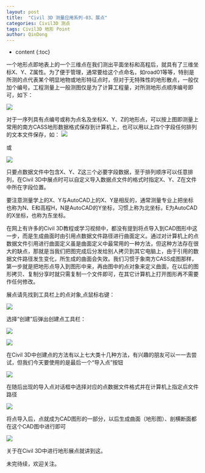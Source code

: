 ```yaml
---
layout: post
title:  "Civil 3D 测量应用系列-03、展点"
categories: Civil3D 测点
tags: Civil3D 地形 Point
author: QinDong
---
```

* content
{:toc}

一个地形点即地表上的一个三维点在我们测出平面坐标和高程后，就具有了三维坐标X、Y、Z属性。为了便于管理，通常要给这个点命名，如road01等等，特别是所测的点代表某个明显地物或地形特征点时，但对于无特殊性的地形散点，一般仅加个编号。工程测量上一般测图仅是为了计算工程量，对所测地形点顺序编号即可，如下：

![](/img/2018/20181016-civil3d-03-points-01.jpg)




对于一序列具有点编号或称为点名及坐标X、Y、Z的地形点，可以按上图即测量上常用的南方CASS地形数据格式保存到计算机上，也可以用以上四个字段任何排列的文本文件保存，如：
![](/img/2018/20181016-civil3d-03-points-02.jpg)

或

![](/img/2018/20181016-civil3d-03-points-03.jpg)

只要点数据文件中包含X、Y、Z这三个必要字段数据，至于排列顺序可以任意排列，在Civil 3D中展点时可以自定义导入数据点文件的格式时指定X、Y、Z在文件中所在字段位置。

要注意测量学上的X、Y与AutoCAD上的X、Y是相反的，通常测量专业上把坐标也称为N、E和高程H，N是AutoCAD的Y坐标，习惯上称为北坐标，E为AutoCAD的X坐标，也称为东坐标。

在网上有许多的Civil 3D教程或学习视频中，都没有提到将点导入到CAD图形中这一步，而是生成曲面时由引用点数据文件路径进行曲面定义。通过对计算机上的点数据文件引用进行曲面定义虽是曲面定义中最常用的一种方法，但这种方法存在很大的缺点，那就是当我们把图完成后分发给别人拷贝到其它电脑上，由于引用的数据文件路径发生变化，所生成的曲面会失效。我们习惯于象南方CASS成图那样，第一步就是把地形点导入到图形中来，再由图中的点对象来定义曲面，在以后的图形拷贝、复制分享时就只需复制一个文件即可，在其它计算机上打开图形再不需要作任何修改。

展点请先找到工具栏上的点对象,点鼠标右键：

![](/img/2018/20181016-civil3d-03-points-04.jpg)

选择“创建”后弹出创建点工具栏：

![](/img/2018/20181016-civil3d-03-points-05.jpg)

![](/img/2018/20181016-civil3d-03-points-06.jpg)

在Civil 3D中创建点的方法有以上七大类十几种方法，有兴趣的朋友可以一一去尝试，但我们今天要使用的是最后一个“导入点”按钮

![](/img/2018/20181016-civil3d-03-points-07.jpg)

在随后出现的导入点对话框中选择对应的点数据文件格式并在计算机上指定点文件路径

![](/img/2018/20181016-civil3d-03-points-08.jpg)

将点导入后，点就成为CAD图形的一部分，以后生成曲面（地形图）、剖横断面都在这个CAD图中进行即可

![](/img/2018/20181016-civil3d-03-points-09.jpg)

关于在Civil 3D中进行地形展点就讲到这。

未完待续，欢迎关注。